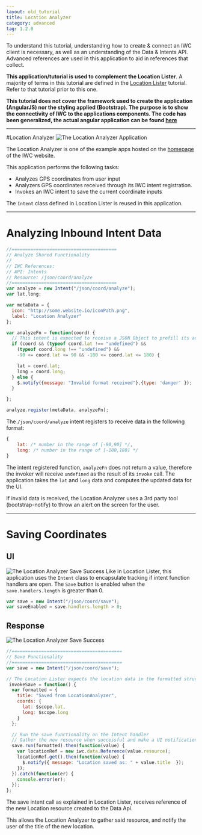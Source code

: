 ```yaml
---
layout: old_tutorial
title: Location Analyzer
category: advanced
tag: 1.2.0
---
```


To understand this tutorial, understanding how to create & connect an IWC client
is necessary, as well as an understanding of the Data & Intents API. Advanced
references are used in this application to aid in references that collect.

**This application/tutorial is used to complement the Location Lister**. A majority of
terms in this tutorial are defined in the
[Location Lister](30_locationLister.html) tutorial. Refer to that tutorial prior
to this one.

**This tutorial does not cover the framework used to create the application
(AngularJS) nor the styling applied (Bootstrap). The purpose is to show the
connectivity of IWC to the applications components. The code has been
generalized, the actual angular application can be found [here](https://github.com/ozoneplatform/ozp-demo/tree/master/app/locationAnalyzer)**

***
#Location Analyzer
![The Location Analyzer Application](assets/locationAnalyzer.png)

The Location Analyzer is one of the example apps hosted on the [homepage]({{site.baseurl}}/)
of the IWC website.


This application performs the following tasks:

* Analyzes GPS coordinates from user input
* Analyzers GPS coordinates received through its IWC intent registration.
* Invokes an IWC intent to save the current coordinate inputs

The `Intent` class defined in Location Lister is reused in this application.
***

# Analyzing Inbound Intent Data
```js
//=======================================
// Analyze Shared Functionality
//
// IWC References:
// API: Intents
// Resource: /json/coord/analyze
//=======================================
var analyze = new Intent("/json/coord/analyze");
var lat,long;

var metaData = {
  icon: "http://some.website.io/iconPath.png",
  label: "Location Analyzer"
};

var analyzeFn = function(coord) {
  // This intent is expected to receive a JSON Object to prefill its add location modal.
  if (coord && (typeof coord.lat !== "undefined") &&
    (typeof coord.long !== "undefined") &&
    -90 <= coord.lat <= 90 && -180 <= coord.lat <= 180) {

    lat = coord.lat;
    long = coord.long;
  } else {      
    $.notify({message: "Invalid format received"},{type: 'danger' });
  }

};

analyze.register(metaData, analyzeFn);
```

The `/json/coord/analyze` intent registers to receive data in the following format:

```js
{
    lat: /* number in the range of [-90,90] */,
    long: /* number in the range of [-180,180] */
}
```

The intent registered function, `analyzeFn` does not return a value, therefore the invoker will receive `undefined` as the result of its `invoke` call. The application takes the `lat` and `long` data and computes the updated data for the UI.

If invalid data is received, the Location Analyzer uses a 3rd party tool
(bootstrap-notify) to throw an alert on the screen for the user.

***

# Saving Coordinates
## UI
![The Location Analyzer Save Success](assets/locationAnalyzerSave.png)
Like in Location Lister, this application uses the `Intent` class to encapsulate
tracking if intent function handlers are open. The `Save` button is enabled
when the `save.handlers.length` is greater than 0.

```js
var save = new Intent("/json/coord/save");
var saveEnabled = save.handlers.length > 0;
```
## Response
![The Location Analyzer Save Success](assets/locationAnalyzerResponse.png)

```js
//=========================================
// Save Functionality
//=========================================
var save = new Intent("/json/coord/save");

// The Location Lister expects the location data in the formatted structure.
 invokeSave = function() {
  var formatted = {
    title: "Saved from LocationAnalyzer",
    coords: {
      lat: $scope.lat,
      long: $scope.long
    }
  };

  // Run the save functionality on the Intent handler
  // Gather the new resource when successful and make a UI notification
  save.run(formatted).then(function(value) {
    var locationRef = new iwc.data.Reference(value.resource);
    locationRef.get().then(function(value) {
      $.notify({ message: "Location saved as: " + value.title  });
    });
  }).catch(function(er) {
    console.error(er);
  });
};
```
The save intent call as explained in Location Lister, receives reference
of the new Location resource created to the Data Api.

This allows the Location Analyzer to gather said resource, and notify the user
of the title of the new location.

